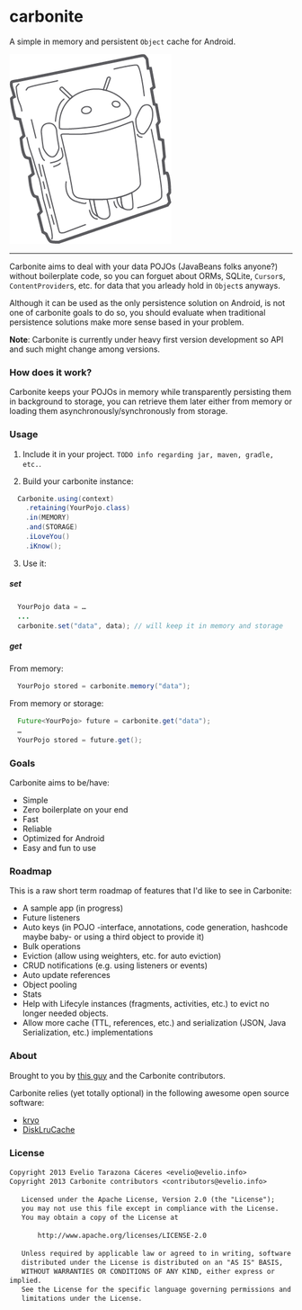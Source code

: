 carbonite
=========

A simple in memory and persistent `Object` cache for Android.

![Carbonite Android Logo](extra/logo/carbonite-android.png?raw=true)

<hr/>

Carbonite aims to deal with your data POJOs (JavaBeans folks anyone?) without boilerplate code, so you can forguet about ORMs, SQLite, `Cursor`s, `ContentProvider`s, etc. for data that you arleady hold in `Object`s anyways.

Although it can be used as the only persistence solution on Android, is not one of carbonite goals to do so, you should evaluate when traditional persistence solutions make more sense based in your problem.

**Note**: Carbonite is currently under heavy first version development so API and such might change among versions.

### How does it work?

Carbonite keeps your POJOs in memory while transparently persisting them in background to storage, you can retrieve them later either from memory or loading them asynchronously/synchronously from storage.

### Usage
1. Include it in your project. 
`TODO info regarding jar, maven, gradle, etc.`.

2. Build your carbonite instance:
```java
  Carbonite.using(context)
    .retaining(YourPojo.class)
    .in(MEMORY)
    .and(STORAGE)
    .iLoveYou()
    .iKnow();
```

3. Use it:
##### set
```java
  YourPojo data = …
  ...
  carbonite.set("data", data); // will keep it in memory and storage
```
##### get
From memory:
```java
  YourPojo stored = carbonite.memory("data");
```
From memory or storage:
```java
  Future<YourPojo> future = carbonite.get("data");
  …
  YourPojo stored = future.get();
```

### Goals
Carbonite aims to be/have:

- Simple
- Zero boilerplate on your end
- Fast
- Reliable
- Optimized for Android
- Easy and fun to use


### Roadmap
This is a raw short term roadmap of features that I'd like to see in Carbonite:

- A sample app (in progress)
- Future listeners
- Auto keys (in POJO -interface, annotations, code generation, hashcode maybe baby- or using a third object to provide it)
- Bulk operations
- Eviction (allow using weighters, etc. for auto eviction)
- CRUD notifications (e.g. using listeners or events)
- Auto update references
- Object pooling
- Stats
- Help with Lifecyle instances (fragments, activities, etc.) to evict no longer needed objects.
- Allow more cache (TTL, references, etc.) and serialization (JSON, Java Serialization, etc.) implementations



### About
Brought to you by [this guy](http://gplus.to/eveliotc) and the Carbonite contributors.

Carbonite relies (yet totally optional) in the following awesome open source software:

- [kryo](https://code.google.com/p/kryo)
- [DiskLruCache](https://github.com/JakeWharton/DiskLruCache)

### License
```
Copyright 2013 Evelio Tarazona Cáceres <evelio@evelio.info>
Copyright 2013 Carbonite contributors <contributors@evelio.info>

   Licensed under the Apache License, Version 2.0 (the "License");
   you may not use this file except in compliance with the License.
   You may obtain a copy of the License at

       http://www.apache.org/licenses/LICENSE-2.0

   Unless required by applicable law or agreed to in writing, software
   distributed under the License is distributed on an "AS IS" BASIS,
   WITHOUT WARRANTIES OR CONDITIONS OF ANY KIND, either express or implied.
   See the License for the specific language governing permissions and
   limitations under the License.
```
